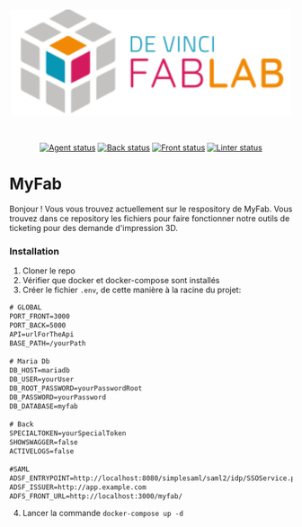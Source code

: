 <div align="center">
	<br />
	<p>
		<a><img src="back/defaultFiles/logo.png" width="500" alt="MyFab" /></a>
	</p>
	<br />
	<p>
		<a href="https://github.com/DeVinci-FabLab/MyFab/actions/workflows/Tests-agent.yml"><img src="https://github.com/DeVinci-FabLab/MyFab/actions/workflows/Tests-agent.yml/badge.svg" alt="Agent status" /></a>
		<a href="https://github.com/DeVinci-FabLab/MyFab/actions/workflows/Tests-back.yml"><img src="https://github.com/DeVinci-FabLab/MyFab/actions/workflows/Tests-back.yml/badge.svg" alt="Back status" /></a>
		<a href="https://github.com/DeVinci-FabLab/MyFab/actions/workflows/Tests-front.yml"><img src="https://github.com/DeVinci-FabLab/MyFab/actions/workflows/Tests-front.yml/badge.svg" alt="Front status" /></a>
		<a href="https://github.com/DeVinci-FabLab/MyFab/actions/workflows/Linter.yml"><img src="https://github.com/DeVinci-FabLab/MyFab/actions/workflows/Linter.yml/badge.svg" alt="Linter status" /></a>
  </p>
</div>

# MyFab

Bonjour ! Vous vous trouvez actuellement sur le respository de MyFab. Vous trouvez dans ce repository les fichiers pour faire fonctionner notre outils de ticketing pour des demande d'impression 3D.

### Installation

1. Cloner le repo
2. Vérifier que docker et docker-compose sont installés
3. Créer le fichier `.env`, de cette manière à la racine du projet:

```
# GLOBAL
PORT_FRONT=3000
PORT_BACK=5000
API=urlForTheApi
BASE_PATH=/yourPath

# Maria Db
DB_HOST=mariadb
DB_USER=yourUser
DB_ROOT_PASSWORD=yourPasswordRoot
DB_PASSWORD=yourPassword
DB_DATABASE=myfab

# Back
SPECIALTOKEN=yourSpecialToken
SHOWSWAGGER=false
ACTIVELOGS=false

#SAML
ADSF_ENTRYPOINT=http://localhost:8080/simplesaml/saml2/idp/SSOService.php
ADSF_ISSUER=http://app.example.com
ADFS_FRONT_URL=http://localhost:3000/myfab/
```

4. Lancer la commande `docker-compose up -d`
